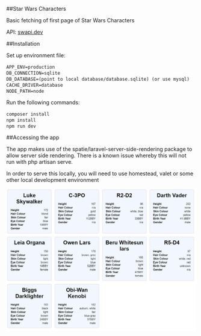 ##Star Wars Characters


<p>Basic fetching of first page of Star Wars Characters</p>
<p>API: <a href="https://swapi.dev/api/people/">swapi.dev</a></p>

##Installation

Set up environment file:
```
APP_ENV=production
DB_CONNECTION=sqlite
DB_DATABASE=(point to local database/database.sqlite) (or use mysql)
CACHE_DRIVER=database
NODE_PATH=node
```

Run the following commands:
```
composer install
npm install
npm run dev
```

##Accessing the app
<p>The app makes use of the spatie/laravel-server-side-rendering package to allow server side rendering. There is a known issue whereby this will not run with php artisan serve.</p>
<p>In order to serve this locally, you will need to use homestead, valet or some other local development environment</p>

![Star Wars Cover Image](https://github.com/ThomasRolfe/starwars_test/blob/master/cover.jpg?raw=true)
